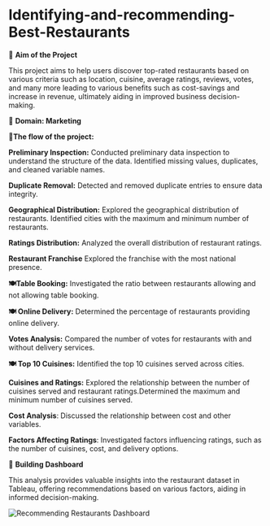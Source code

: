 # Identifying-and-recommending-Best-Restaurants


🔹 **Aim of the Project**

This project aims to help users discover top-rated restaurants based on various criteria such as location, cuisine, average ratings, reviews, votes, and many more leading to various benefits such as cost-savings and increase in revenue, ultimately aiding in improved business decision-making.

🔹 **Domain: Marketing**


🔹**The flow of the project:**

**Preliminary Inspection:** Conducted preliminary data inspection to understand the structure of the data.
Identified missing values, duplicates, and cleaned variable names.

**Duplicate Removal:** Detected and removed duplicate entries to ensure data integrity.

**Geographical Distribution:** Explored the geographical distribution of restaurants.
Identified cities with the maximum and minimum number of restaurants.

**Ratings Distribution:** Analyzed the overall distribution of restaurant ratings.

**Restaurant Franchise** Explored the franchise with the most national presence.

**🍽️Table Booking:** Investigated the ratio between restaurants allowing and not allowing table booking.

**🍽️ Online Delivery:** Determined the percentage of restaurants providing online delivery.

**Votes Analysis:** Compared the number of votes for restaurants with and without delivery services.

**🍽️ Top 10 Cuisines:** Identified the top 10 cuisines served across cities.

**Cuisines and Ratings:** Explored the relationship between the number of cuisines served and restaurant ratings.Determined the maximum and minimum number of cuisines served.

**Cost Analysis**: Discussed the relationship between cost and other variables.

**Factors Affecting Ratings**: Investigated factors influencing ratings, such as the number of cuisines, cost, and delivery options.


🔹 **Building Dashboard**

This analysis provides valuable insights into the restaurant dataset in Tableau, offering recommendations based on various factors, aiding in informed decision-making.

![Recommending Restaurants Dashboard](https://github.com/nidhidivecha/Identifying-and-recommending-Best-Restaurants/assets/54711762/742dfd63-cffe-4f09-83df-08b8a499c28e)


